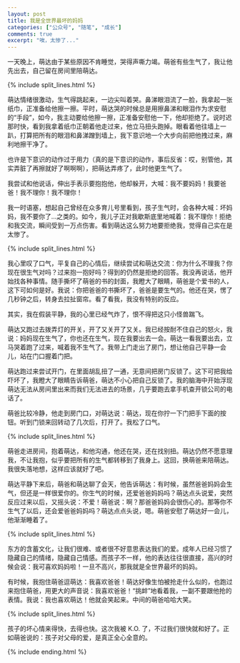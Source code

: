 ```yaml
---
layout: post
title: 我是全世界最坏的妈妈
categories: ["公众号", "随笔", "成长"]
comments: true
excerpt: "唉，太惨了..."
---
```


一天晚上，萌达由于某些原因不肯睡觉，哭得声嘶力竭。萌爸有些生气了，我让他先出去，自己留在房间里陪萌达。

{% include split_lines.html %}

萌达情绪很激动，生气得跳起来，一边尖叫着哭。鼻涕眼泪流了一脸，我拿起一张纸巾，正准备给他擦一擦。平时，萌达哭的时候总是用擦鼻涕和眼泪作为求安慰的“手段”，如今，我主动要给他擦一擦，正准备安慰他一下，他却拒绝了。说时迟那时快，看到我拿着纸巾正朝着他走过来，他立马扭头跑掉。眼看着他往墙上一趴，打算把所有的眼泪和鼻涕蹭到墙上，我下意识地一个大步向前把他拽过来，麻利地擦干净了。

也许是下意识的动作过于用力（真的是下意识的动作，事后反省：哎，别管他，其实弄脏了再擦就好了啊啊啊），把萌达弄疼了，此时他更生气了。

我尝试和他说话，伸出手表示要抱抱他，他却躲开，大喊：我不要妈妈！我要爸爸！我不理你！我不理你！

我一时语塞，想起自己曾经在众多育儿号里看到，孩子生气时，会各种大喊：坏妈妈，我不要你了...之类的。如今，我儿子正对我歇斯底里地喊着：我不理你！拒绝和我交流，瞬间受到一万点伤害。看到萌达这么努力地要拒绝我，觉得自己实在是太惨了。

{% include split_lines.html %}

我心里叹了口气，平复自己的心情后，继续尝试和萌达交流：你为什么不理我？你现在很生气对吗？过来抱一抱好吗？得到的仍然是拒绝的回答。我没再说话，他开始找各种事情。随手撕坏了萌爸的书的封面，我瞪大了眼睛，萌爸是个爱书的人，这下可如何是好。我说：你把爸爸的书撕坏了，爸爸是要生气的。他还在哭，愣了几秒钟之后，转身去拉扯窗帘。看了看我，我没有特别的反应。

其实，我在假装平静，我的心里已经气炸了，恨不得把这只小怪兽踹飞。

萌达又跑过去拨弄灯的开关，开了又关开了又关。我已经按耐不住自己的怒火，我说：妈妈现在生气了，你也还在生气，现在我要出去一会。萌达一看我要出去，立马哭着跑了过来，喊着我不生气了。我带上门走出了房门，想让他自己平静一会儿，站在门口握着门把。

萌达跑过来尝试开门，在里面胡乱扭了一通，无意间把房门反锁了。这下可把我给吓坏了，我瞪大了眼睛告诉萌爸，萌达不小心把自己反锁了。我的脑海中开始浮现萌达无法从房间里出来而我们无法进去的场景，几乎要跑去拿手机查开锁公司的电话了。

萌爸比较冷静，他走到房门口，对萌达说：萌达，现在你拧一下门把手下面的按钮。听到门锁来回转动了几次后，打开了。我松了口气。

{% include split_lines.html %}

萌爸走进房间，抱着萌达，和他沟通，他还在哭，还在找别扭。萌达仍然不愿意理我，不让我抱，似乎要把所有的生气都转移到了我身上。这回，换萌爸来陪萌达。我很失落地想，这样应该就好了吧。

萌达平静下来后，萌爸和萌达聊了会天，他告诉萌达：有时候，虽然爸爸妈妈会生气，但还是一样很爱你的。你生气的时候，还爱爸爸妈妈吗？萌达点头说爱，突然反应过来以后，又摇头说：不爱！萌爸说：啊？那爸爸妈妈会很伤心的。那等你不生气了以后，还会爱爸爸妈妈吗？萌达点点头说，嗯。萌爸安慰了萌达好一会儿，他渐渐睡着了。

{% include split_lines.html %}

东方的含蓄文化，让我们很难、或者很不好意思表达我们的爱。成年人已经习惯了隐藏自己的情绪，隐藏自己情感。而孩子不一样，他的表达往往很直接，高兴的时候会说：我可喜欢妈妈啦！一旦不高兴，那我就是全世界最坏的妈妈。

有时候，我抱住萌爸逗萌达：我喜欢爸爸！萌达好像生怕被抢走什么似的，也跑过来抱住萌爸，用更大的声音说：我喜欢爸爸！“挑衅”地看着我，一副不要跟他抢的表情。我说：我也喜欢萌达！他就会笑起来。中间的萌爸哈哈大笑。

{% include split_lines.html %}

孩子的坏心情来得快，去得也快。这次我被 K.O. 了，不过我们很快就和好了。正如萌爸说的：孩子对父母的爱，是真正全心全意的。

{% include ending.html %}
